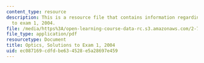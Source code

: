 ```yaml
---
content_type: resource
description: This is a resource file that contains information regarding optics solutions
  to exam 1, 2004.
file: /media/https%3A/open-learning-course-data-rc.s3.amazonaws.com/2-71-optics-spring-2014/ec087169cdfdbe634528e5a28697e459_MIT2_71S14_f04_quiz1_sols.pdf
file_type: application/pdf
resourcetype: Document
title: Optics, Solutions to Exam 1, 2004
uid: ec087169-cdfd-be63-4528-e5a28697e459
---
```

